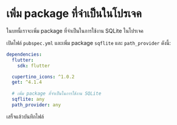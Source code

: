 # เพิ่ม package ที่จำเป็นในโปรเจค

ในบทนี้เราจะเพิ่ม package ที่จำเป็นในการใช้งาน SQLite ในโปรเจค

เปิดไฟล์ `pubspec.yml` และเพิ่ม package `sqflite` และ `path_provider` ดังนี้:

```yaml
dependencies:
  flutter:
    sdk: flutter

  cupertino_icons: ^1.0.2
  get: ^4.1.4
  
  # เพิ่ม package ที่จำเป็นในการใช้งาน SQLite
  sqflite: any
  path_provider: any
```

เสร็จแล้วบันทึกไฟล์